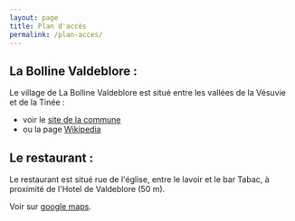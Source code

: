 ```yaml
---
layout: page
title: Plan d'accès
permalink: /plan-acces/
---
```


## La Bolline Valdeblore :

Le village de La Bolline Valdeblore est situé entre les vallées de la Vésuvie et de la Tinée :

* voir le [site de la commune](https://ville-valdeblore.fr/)
* ou la page [Wikipedia](https://fr.wikipedia.org/wiki/Valdeblore)


## Le restaurant :
Le restaurant est situé rue de l'église, entre le lavoir et le bar Tabac, à proximité de l'Hotel de Valdeblore (50 m).

Voir sur [google maps](https://www.google.com/maps/search/44.07185+7.16812/@44.07185,7.1675728,19z).
